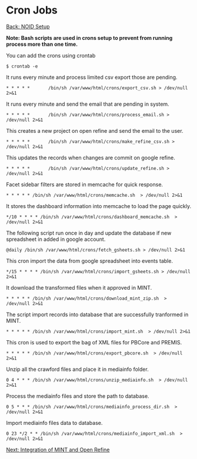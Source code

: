 Cron Jobs
===
[Back: NOID Setup](noid-configure.md)

**Note: Bash scripts are used in crons setup to prevent from running process more than one time.**

You can add the crons using crontab

	$ crontab -e


It runs every minute and process limited csv export those are pending.

	* * * * *       /bin/sh /var/www/html/crons/export_csv.sh > /dev/null 2>&1

It runs every minute and send the email that are pending in system.

	* * * * *       /bin/sh /var/www/html/crons/process_email.sh > /dev/null 2>&1

This creates a new project on open refine and send the email to the user.

	* * * * *       /bin/sh /var/www/html/crons/make_refine_csv.sh > /dev/null 2>&1

This updates the records when changes are commit on google refine.

	* * * * *       /bin/sh /var/www/html/crons/update_refine.sh > /dev/null 2>&1

Facet sidebar filters are stored in memcache for quick response.
 
	* * * * * /bin/sh /var/www/html/crons/memcache.sh  > /dev/null 2>&1

It stores the dashboard information into memcache to load the page quickly.

	*/10 * * * * /bin/sh /var/www/html/crons/dashboard_memcache.sh  > /dev/null 2>&1

The following script run once in day and update the database if new spreadsheet in added in google account.
	
	@daily /bin/sh /var/www/html/crons/fetch_gsheets.sh > /dev/null 2>&1

This cron import the data from google spreadsheet into events table.

	*/15 * * * * /bin/sh /var/www/html/crons/import_gsheets.sh > /dev/null 2>&1

It download the transformed files when it approved in MINT.

	* * * * * /bin/sh /var/www/html/crons/download_mint_zip.sh  > /dev/null 2>&1

The script import records into database that are successfully tranformed in MINT.

	* * * * * /bin/sh /var/www/html/crons/import_mint.sh  > /dev/null 2>&1

This cron is used to export the bag of XML files for PBCore and PREMIS.

	* * * * * /bin/sh /var/www/html/crons/export_pbcore.sh  > /dev/null 2>&1


Unzip all the crawford files and place it in mediainfo folder.

	0 4 * * * /bin/sh /var/www/html/crons/unzip_mediainfo.sh  > /dev/null 2>&1

Process the mediainfo files and store the path to database.
	
	0 5 * * * /bin/sh /var/www/html/crons/mediainfo_process_dir.sh  > /dev/null 2>&1

Import mediainfo files data to database.

	0 23 */2 * * /bin/sh /var/www/html/crons/mediainfo_import_xml.sh  > /dev/null 2>&1

[Next: Integration of MINT and Open Refine](integration.md)